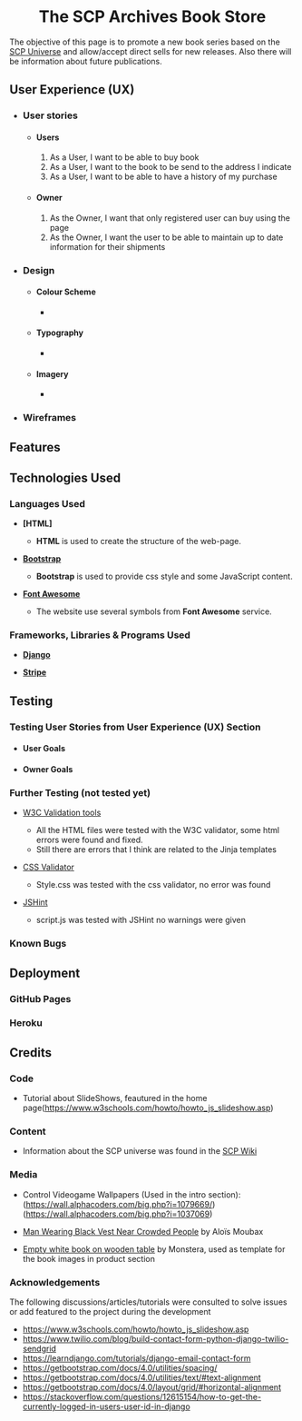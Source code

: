 <h1 align="center">The SCP Archives Book Store</h1>

The objective of this page is to promote a new book series based on the [SCP Universe](https://scp-wiki.wikidot.com/) and allow/accept direct sells for new releases.
Also there will be information about future publications.


## User Experience (UX)

-   ### User stories

    -   #### Users

        1. As a User, I want to be able to buy book
        2. As a User, I want to the book to be send to the address I indicate
        3. As a User, I want to be able to have a history of my purchase
	
    -   #### Owner

        1. As the Owner, I want that only registered user can buy using the page
        2. As the Owner, I want the user to be able to maintain up to date information for their shipments


-   ### Design


    -   #### Colour Scheme
        -   
    -   #### Typography
        -   
    -   #### Imagery
        -   

*   ### Wireframes

    
## Features

## Technologies Used

### Languages Used

- **[HTML]**
	- **HTML** is used to create the structure of the web-page.

- **[Bootstrap](https://getbootstrap.com/)**
    - **Bootstrap** is used to provide css style and some JavaScript content.

- **[Font Awesome](https://fontawesome.com/)**
	- The website use several symbols from **Font Awesome** service.


### Frameworks, Libraries & Programs Used

- **[Django](https://www.djangoproject.com/)**

- **[Stripe](https://stripe.com/)**
	

## Testing


### Testing User Stories from User Experience (UX) Section

-   #### User Goals

    
-   #### Owner Goals

    
### Further Testing (not tested yet)

- [W3C Validation tools](https://validator.w3.org/)
   - All the HTML files were tested with the W3C validator, some html errors were found and fixed.
   - Still there are errors that I think are related to the Jinja templates

- [CSS Validator](https://jigsaw.w3.org/css-validator/)
   - Style.css was tested with the css validator, no error was found

- [JSHint](https://jshint.com/)
   - script.js was tested with JSHint no warnings were given


### Known Bugs



## Deployment

### GitHub Pages

### Heroku


## Credits

### Code

- Tutorial about SlideShows, feautured in the home page(https://www.w3schools.com/howto/howto_js_slideshow.asp)


### Content

- Information about the SCP universe was found in the [SCP Wiki](https://scp-wiki.wikidot.com/)

### Media

- Control Videogame Wallpapers (Used in the intro section):
    (https://wall.alphacoders.com/big.php?i=1079669/)
    (https://wall.alphacoders.com/big.php?i=1037069)


- [Man Wearing Black Vest Near Crowded People](https://www.pexels.com/photo/man-wearing-black-vest-near-crowded-people-2348817/) by Aloïs Moubax

- [Empty white book on wooden table](https://www.pexels.com/photo/empty-white-book-on-wooden-table-6373289/) by Monstera, used as template for the book images in product section

### Acknowledgements

The following discussions/articles/tutorials were consulted to solve issues or add featured to the project during the development

- https://www.w3schools.com/howto/howto_js_slideshow.asp
- https://www.twilio.com/blog/build-contact-form-python-django-twilio-sendgrid
- https://learndjango.com/tutorials/django-email-contact-form
- https://getbootstrap.com/docs/4.0/utilities/spacing/
- https://getbootstrap.com/docs/4.0/utilities/text/#text-alignment
- https://getbootstrap.com/docs/4.0/layout/grid/#horizontal-alignment
- https://stackoverflow.com/questions/12615154/how-to-get-the-currently-logged-in-users-user-id-in-django